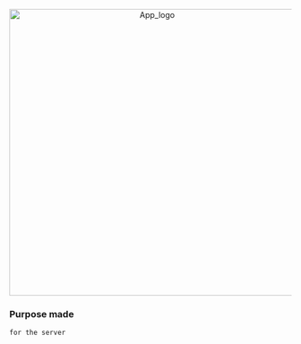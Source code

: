 
<p align="center">
  <img width="512" height="512" alt="App_logo" src="https://user-images.githubusercontent.com/34180230/198815948-bbbbce9e-6aa7-4f01-8b7a-2853fb38bd7b.png">
</p>

### Purpose made
```
for the server
```
